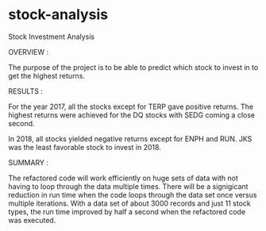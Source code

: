 # stock-analysis
Stock Investment Analysis

OVERVIEW :

The purpose of the project is to be able to predict which stock to invest in to get the highest returns.

RESULTS :

For the year 2017, all the stocks except for TERP gave positive returns. The highest returns were achieved for the DQ stocks with SEDG coming a close second.


In 2018, all stocks yielded negative returns except for ENPH and RUN. JKS was the least favorable stock to invest in 2018.

SUMMARY :

The refactored code will work efficiently on huge sets of data with not having to loop through the data multiple times. There will be a signigicant reduction in run time when the code loops through the data set once versus multiple iterations. With a data set of about 3000 records and just 11 stock types, the run time improved by half a second when the refactored code was executed.





